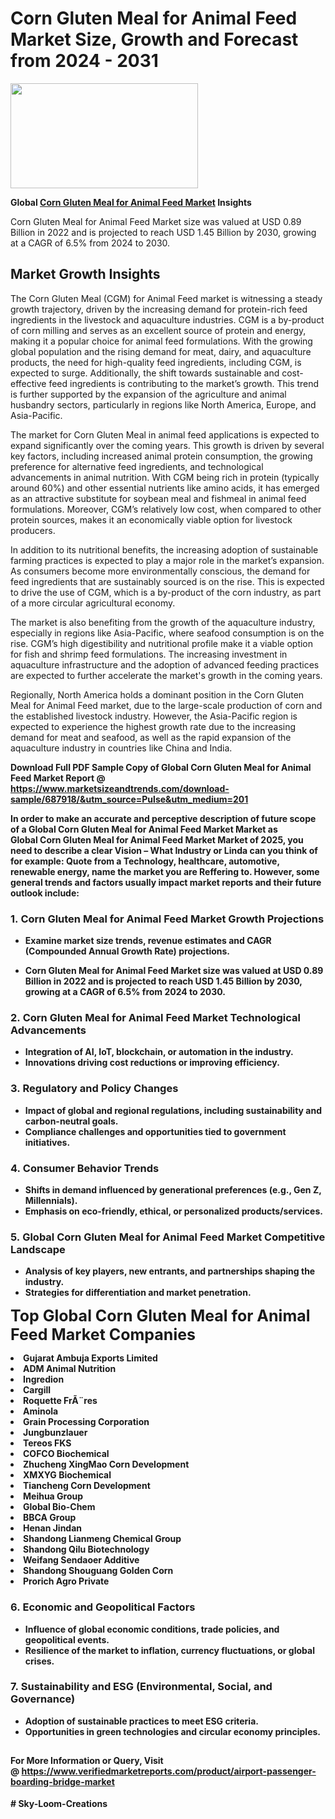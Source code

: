 <H1>Corn Gluten Meal for Animal Feed Market Size, Growth and Forecast from 2024 - 2031</H1><img class="aligncenter size-medium wp-image-584254" src="https://thirdeyenews.in/wp-content/uploads/2024/09/Global-Market-Research-300x168.jpeg" alt="" width="300" height="168" /><p><strong>Global&nbsp;<a href="https://www.marketsizeandtrends.com/download-sample/687918/&amp;utm_source=Pulse&amp;utm_medium=201">Corn Gluten Meal for Animal Feed Market</a> Insights</strong></p><p>Corn Gluten Meal for Animal Feed Market size was valued at USD 0.89 Billion in 2022 and is projected to reach USD 1.45 Billion by 2030, growing at a CAGR of 6.5% from 2024 to 2030.</p><p><h2>Market Growth Insights</h2> <p>The Corn Gluten Meal (CGM) for Animal Feed market is witnessing a steady growth trajectory, driven by the increasing demand for protein-rich feed ingredients in the livestock and aquaculture industries. CGM is a by-product of corn milling and serves as an excellent source of protein and energy, making it a popular choice for animal feed formulations. With the growing global population and the rising demand for meat, dairy, and aquaculture products, the need for high-quality feed ingredients, including CGM, is expected to surge. Additionally, the shift towards sustainable and cost-effective feed ingredients is contributing to the market’s growth. This trend is further supported by the expansion of the agriculture and animal husbandry sectors, particularly in regions like North America, Europe, and Asia-Pacific.</p> <p><strong></strong></p> <p>The market for Corn Gluten Meal in animal feed applications is expected to expand significantly over the coming years. This growth is driven by several key factors, including increased animal protein consumption, the growing preference for alternative feed ingredients, and technological advancements in animal nutrition. With CGM being rich in protein (typically around 60%) and other essential nutrients like amino acids, it has emerged as an attractive substitute for soybean meal and fishmeal in animal feed formulations. Moreover, CGM’s relatively low cost, when compared to other protein sources, makes it an economically viable option for livestock producers.</p> <p>In addition to its nutritional benefits, the increasing adoption of sustainable farming practices is expected to play a major role in the market’s expansion. As consumers become more environmentally conscious, the demand for feed ingredients that are sustainably sourced is on the rise. This is expected to drive the use of CGM, which is a by-product of the corn industry, as part of a more circular agricultural economy.</p> <p>The market is also benefiting from the growth of the aquaculture industry, especially in regions like Asia-Pacific, where seafood consumption is on the rise. CGM’s high digestibility and nutritional profile make it a viable option for fish and shrimp feed formulations. The increasing investment in aquaculture infrastructure and the adoption of advanced feeding practices are expected to further accelerate the market's growth in the coming years.</p> <p>Regionally, North America holds a dominant position in the Corn Gluten Meal for Animal Feed market, due to the large-scale production of corn and the established livestock industry. However, the Asia-Pacific region is expected to experience the highest growth rate due to the increasing demand for meat and seafood, as well as the rapid expansion of the aquaculture industry in countries like China and India.</p> <p><strong></p><p><span class=""><strong>Download Full PDF Sample Copy of Global Corn Gluten Meal for Animal Feed Market Report</strong> @ <a href="https://www.marketsizeandtrends.com/download-sample/687918/&amp;utm_source=Pulse&amp;utm_medium=201" target="_blank">https://www.marketsizeandtrends.com/download-sample/687918/&amp;utm_source=Pulse&amp;utm_medium=201</a></span></p><p>In order to make an accurate and perceptive description of future scope of a Global&nbsp;Corn Gluten Meal for Animal Feed Market Market as Global&nbsp;Corn Gluten Meal for Animal Feed Market Market of 2025, you need to describe a clear Vision &ndash; What Industry or Linda can you think of for example: Quote from a Technology, healthcare, automotive, renewable energy, name the market you are Reffering to. However, some general trends and factors usually impact market reports and their future outlook include:</p><h3>1.&nbsp;<strong>Corn Gluten Meal for Animal Feed Market Growth Projections</strong></h3><ul><li>Examine market size trends, revenue estimates and CAGR (Compounded Annual Growth Rate) projections.</li><li><p>Corn Gluten Meal for Animal Feed Market size was valued at USD 0.89 Billion in 2022 and is projected to reach USD 1.45 Billion by 2030, growing at a CAGR of 6.5% from 2024 to 2030.</p></li></ul><h3>2.&nbsp;<strong>Corn Gluten Meal for Animal Feed Market Technological Advancements</strong></h3><ul><li>Integration of AI, IoT, blockchain, or automation in the industry.</li><li>Innovations driving cost reductions or improving efficiency.</li></ul><h3>3.&nbsp;<strong>Regulatory and Policy Changes</strong></h3><ul><li>Impact of global and regional regulations, including sustainability and carbon-neutral goals.</li><li>Compliance challenges and opportunities tied to government initiatives.</li></ul><h3>4.&nbsp;<strong>Consumer Behavior Trends</strong></h3><ul><li>Shifts in demand influenced by generational preferences (e.g., Gen Z, Millennials).</li><li>Emphasis on eco-friendly, ethical, or personalized products/services.</li></ul><h3>5.&nbsp;<strong>Global Corn Gluten Meal for Animal Feed Market Competitive Landscape</strong></h3><ul><li>Analysis of key players, new entrants, and partnerships shaping the industry.</li><li>Strategies for differentiation and market penetration.</li></ul><p data-pm-slice="1 1 []"><span style="color: inherit; font-family: inherit; font-size: 25px;">Top Global Corn Gluten Meal for Animal Feed Market Companies</span></p><div class="" data-test-id=""><p><li>Gujarat Ambuja Exports Limited</li><li> ADM Animal Nutrition</li><li> Ingredion</li><li> Cargill</li><li> Roquette FrÃ¨res</li><li> Aminola</li><li> Grain Processing Corporation</li><li> Jungbunzlauer</li><li> Tereos FKS</li><li> COFCO Biochemical</li><li> Zhucheng XingMao Corn Development</li><li> XMXYG Biochemical</li><li> Tiancheng Corn Development</li><li> Meihua Group</li><li> Global Bio-Chem</li><li> BBCA Group</li><li> Henan Jindan</li><li> Shandong Lianmeng Chemical Group</li><li> Shandong Qilu Biotechnology</li><li> Weifang Sendaoer Additive</li><li> Shandong Shouguang Golden Corn</li><li> Prorich Agro Private</li></p></div><h3>6.&nbsp;<strong>Economic and Geopolitical Factors</strong></h3><ul><li>Influence of global economic conditions, trade policies, and geopolitical events.</li><li>Resilience of the market to inflation, currency fluctuations, or global crises.</li></ul><h3>7.&nbsp;<strong>Sustainability and ESG (Environmental, Social, and Governance)</strong></h3><ul><li>Adoption of sustainable practices to meet ESG criteria.</li><li>Opportunities in green technologies and circular economy principles.</li></ul><h2><strong style="font-size: 14px;">For More Information or Query, Visit @&nbsp;</strong><a style="background-color: #ffffff; font-size: 14px;" href="https://www.marketsizeandtrends.com/report/corn-gluten-meal-for-animal-feed-market/" target="_blank">https://www.verifiedmarketreports.com/product/airport-passenger-boarding-bridge-market</a></h2># Sky-Loom-Creations
